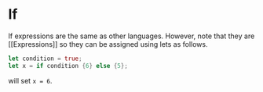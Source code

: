 # If
If expressions are the same as other languages. However, note that they are [[Expressions]] so they can be assigned using lets as follows.
```rust
let condition = true;
let x = if condition {6} else {5};
```
will set `x = 6`.